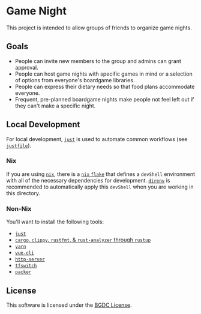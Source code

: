 # Game Night

This project is intended to allow groups of friends to organize game nights.

## Goals

- People can invite new members to the group and admins can grant approval.
- People can host game nights with specific games in mind or a selection of options from everyone's boardgame libraries.
- People can express their dietary needs so that food plans accommodate everyone.
- Frequent, pre-planned boardgame nights make people not feel left out if they can't make a specific night.

## Local Development

For local development, [`just`](https://github.com/casey/just) is used to automate common workflows  (see [`justfile`](./justfile)).

### Nix

If you are using [`nix`](https://nixos.org/), there is a [`nix` `flake`](./flake.nix) that defines a `devShell` environment with all of the necessary dependencies for development. [`direnv`](https://direnv.net/) is recommended to automatically apply this `devShell` when you are working in this directory.

### Non-Nix

You'll want to install the following tools:

- [`just`](https://github.com/casey/just)
- [`cargo`, `clippy`, `rustfmt`, & `rust-analyzer` through `rustup`](https://rustup.rs/)
- [`yarn`](https://yarnpkg.com/)
- [`vue-cli`](https://cli.vuejs.org/)
- [`http-server`](https://www.npmjs.com/package/http-server)
- [`tfswitch`](https://tfswitch.warrensbox.com/)
- [`packer`](https://www.packer.io/)

## License

This software is licensed under the [BGDC License](https://twitter.com/scanlime/status/1304825753029107712).
